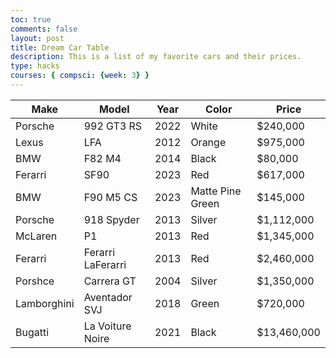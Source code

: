 ```yaml
---
toc: true
comments: false
layout: post
title: Dream Car Table 
description: This is a list of my favorite cars and their prices.
type: hacks
courses: { compsci: {week: 3} }
---
```


<!-- Head contains information to Support the Document -->
<head>
    <!-- load jQuery and DataTables output style and scripts -->
    <link rel="stylesheet" type="text/css" href="https://cdn.datatables.net/1.13.4/css/jquery.dataTables.min.css">
    <script type="text/javascript" language="javascript" src="https://code.jquery.com/jquery-3.6.0.min.js"></script>
    <script>var define = null;</script>
    <script type="text/javascript" language="javascript" src="https://cdn.datatables.net/1.13.4/js/jquery.dataTables.min.js"></script>
</head>

<!-- Body contains the contents of the Document -->
<body>
    <table id="md_demo" class="table">
        <thead>
            <tr>
                <th>Make</th>
                <th>Model</th>
                <th>Year</th>
                <th>Color</th>
                <th>Price</th>
            </tr>
        </thead>
        <tbody>
            <tr>
                <td>Porsche</td>
                <td>992 GT3 RS</td>
                <td>2022</td>
                <td>White</td>
                <td>$240,000</td>
            </tr>
            <tr>
                <td>Lexus</td>
                <td>LFA</td>
                <td>2012</td>
                <td>Orange</td>
                <td>$975,000</td>
            </tr>
            <tr>
                <td>BMW</td>
                <td>F82 M4</td>
                <td>2014</td>
                <td>Black</td>
                <td>$80,000</td>
            </tr>
            <tr>
                <td>Ferarri</td>
                <td>SF90</td>
                <td>2023</td>
                <td>Red</td>
                <td>$617,000</td>
            </tr>
            <tr>
                <td>BMW</td>
                <td> F90 M5 CS</td>
                <td>2023</td>
                <td>Matte Pine Green</td>
                <td>$145,000</td>
            </tr>
            <tr>
                <td>Porsche</td>
                <td>918 Spyder</td>
                <td>2013</td>
                <td>Silver</td>
                <td>$1,112,000</td>
            </tr>
            <tr>
                <td>McLaren</td>
                <td>P1</td>
                <td>2013</td>
                <td>Red</td>
                <td>$1,345,000</td>
            </tr>
            <tr>
                <td>Ferarri</td>
                <td>Ferarri LaFerarri</td>
                <td>2013</td>
                <td>Red</td>
                <td>$2,460,000</td>
            </tr>
            <tr>
                <td>Porshce</td>
                <td>Carrera GT</td>
                <td>2004</td>
                <td>Silver</td>
                <td>$1,350,000</td>
            </tr>
            <tr>
                <td>Lamborghini</td>
                <td>Aventador SVJ</td>
                <td>2018</td>
                <td>Green</td>
                <td>$720,000</td>
            </tr>
            <tr>
                <td>Bugatti</td>
                <td>La Voiture Noire</td>
                <td>2021</td>
                <td>Black</td>
                <td>$13,460,000</td>
            </tr>
        </tbody>
    </table>
</body>

<!-- Script is used to embed executable code -->
<script>
    $("#md_demo").DataTable();
</script>
 